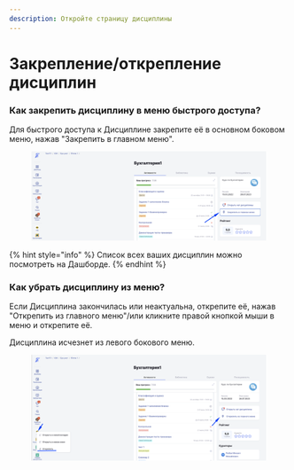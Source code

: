 ```yaml
---
description: Откройте страницу дисциплины
---
```


# Закрепление/открепление дисциплин

### Как закрепить дисциплину в меню быстрого доступа?

Для быстрого доступа к Дисциплине закрепите её в основном боковом меню, нажав "Закрепить в главном меню".&#x20;

<figure><img src=".gitbook/assets/image (102).png" alt=""><figcaption></figcaption></figure>

{% hint style="info" %}
Список всех ваших дисциплин можно посмотреть на Дашборде.
{% endhint %}

### Как убрать дисциплину из меню?

Если Дисциплина закончилась или неактуальна, открепите её, нажав "Открепить из главного меню"/или кликните правой кнопкой мыши в меню и открепите её.&#x20;

Дисциплина исчезнет из левого бокового меню.

<figure><img src=".gitbook/assets/image (103).png" alt=""><figcaption></figcaption></figure>
